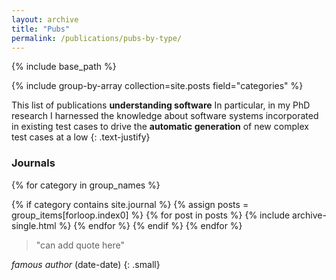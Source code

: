 ```yaml
---
layout: archive
title: "Pubs" 
permalink: /publications/pubs-by-type/
---
```


{% include base_path %}

{% include group-by-array collection=site.posts field="categories" %}


<section class="page__content" itemprop="text" markdown="1">


This list of publications __understanding software__
In particular, in my PhD research I
harnessed the knowledge about software systems incorporated in existing test
cases to drive the __automatic generation__ of new complex test cases at a low
{: .text-justify}

</section>

<h3 class="archive__subtitle">Journals</h3>


{% for category in group_names %}
  <!-- only research -->
  {% if category contains site.journal %}
    {% assign posts = group_items[forloop.index0] %}
    {% for post in posts %}
    {% include archive-single.html %}
    {% endfor %}
  {% endif %}
{% endfor %}




<section class="page__content cf" itemprop="text" markdown="1">

> "can add quote here"

<cite>famous author</cite> (date-date) 
{: .small}

</section>
